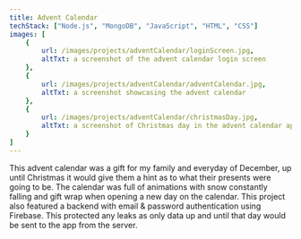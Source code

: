 ```yaml
---
title: Advent Calendar
techStack: ["Node.js", "MongoDB", "JavaScript", "HTML", "CSS"]
images: [
    {
        url: /images/projects/adventCalendar/loginScreen.jpg,
        altTxt: a screenshot of the advent calendar login screen
    },
    {
        url: /images/projects/adventCalendar/adventCalendar.jpg,
        altTxt: a screenshot showcasing the advent calendar
    },
    {
        url: /images/projects/adventCalendar/christmasDay.jpg,
        altTxt: a screenshot of Christmas day in the advent calendar app
    }
]
---
```

 
This advent calendar was a gift for my family and everyday of December, up until Christmas it would give them a hint as to what their presents were going to be. The calendar was full of animations with snow constantly falling and gift wrap when opening a new day on the calendar. This project also featured a backend with email & password authentication using Firebase. This protected any leaks as only data up and until that day would be sent to the app from the server.